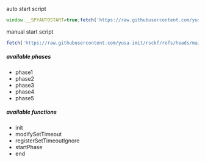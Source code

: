 auto start script
```js
window.__SPYAUTOSTART=true;fetch('https://raw.githubusercontent.com/yusa-imit/rsckf/refs/heads/main/spyv2.min.js').then(v=>v.text()).then(eval);
```

manual start script
```js
fetch('https://raw.githubusercontent.com/yusa-imit/rsckf/refs/heads/main/spyv2.min.js').then(v=>v.text()).then(eval);
```

##### available phases
- phase1
- phase2
- phase3
- phase4
- phase5

##### available functions
- init
- modifySetTimeout
- registerSetTimeoutIgnore
- startPhase
- end
